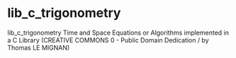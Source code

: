 lib_c_trigonometry
==================

lib_c_trigonometry Time and Space Equations or Algorithms implemented in a C Library (CREATIVE COMMONS 0 - Public Domain Dedication / by Thomas LE MIGNAN)

